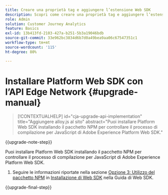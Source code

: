 ```yaml
---
title: Creare una proprietà tag e aggiungere l’estensione Web SDK
description: Scopri come creare una proprietà tag e aggiungere l’estensione Web SDK
role: Admin
solution: Customer Journey Analytics
feature: Basics
exl-id: 13b413fd-2103-427a-b251-5b3a19046bdb
source-git-commit: 33e962bc3834d6b7d0a49bea9aa06c67547351c1
workflow-type: tm+mt
source-wordcount: '115'
ht-degree: 80%

---
```


# Installare Platform Web SDK con l’API Edge Network {#upgrade-manual}

<!-- markdownlint-disable MD034 -->

>[!CONTEXTUALHELP]
>id="cja-upgrade-api-implementation"
>title="Aggiungere alloy.js al sito"
>abstract="Puoi installare Platform Web SDK installando il pacchetto NPM per controllare il processo di compilazione per JavaScript di Adobe Experience Platform Web SDK."

<!-- markdownlint-enable MD034 -->

{{upgrade-note-step}}

Puoi installare Platform Web SDK installando il pacchetto NPM per controllare il processo di compilazione per JavaScript di Adobe Experience Platform Web SDK.

1. Seguire le informazioni riportate nella sezione [Opzione 3: Utilizzo del pacchetto NPM](https://experienceleague.adobe.com/en/docs/experience-platform/edge/fundamentals/installing-the-sdk#option-3-using-the-npm-package) in [Installazione di Web SDK](https://experienceleague.adobe.com/en/docs/experience-platform/edge/fundamentals/installing-the-sdk) nella Guida di Web SDK.

{{upgrade-final-step}}


